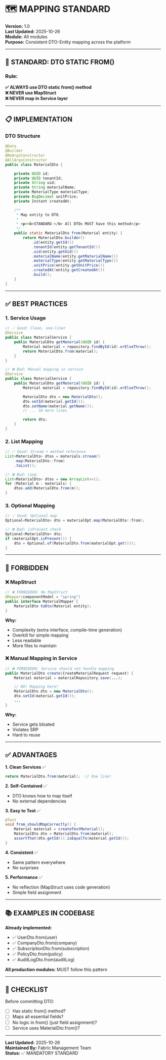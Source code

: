 # 🗺️ MAPPING STANDARD

**Version:** 1.0  
**Last Updated:** 2025-10-26  
**Module:** All modules  
**Purpose:** Consistent DTO-Entity mapping across the platform

---

## 🎯 STANDARD: DTO STATIC FROM()

### **Rule:**

**✅ ALWAYS use DTO static from() method**  
**❌ NEVER use MapStruct**  
**❌ NEVER map in Service layer**

---

## 📋 IMPLEMENTATION

### **DTO Structure**

```java
@Data
@Builder
@NoArgsConstructor
@AllArgsConstructor
public class MaterialDto {

    private UUID id;
    private UUID tenantId;
    private String uid;
    private String materialName;
    private MaterialType materialType;
    private BigDecimal unitPrice;
    private Instant createdAt;

    /**
     * Map entity to DTO.
     *
     * <p><b>STANDARD:</b> All DTOs MUST have this method</p>
     */
    public static MaterialDto from(Material entity) {
        return MaterialDto.builder()
            .id(entity.getId())
            .tenantId(entity.getTenantId())
            .uid(entity.getUid())
            .materialName(entity.getMaterialName())
            .materialType(entity.getMaterialType())
            .unitPrice(entity.getUnitPrice())
            .createdAt(entity.getCreatedAt())
            .build();
    }
}
```

---

## ✅ BEST PRACTICES

### **1. Service Usage**

```java
// ✅ Good: Clean, one-liner
@Service
public class MaterialService {
    public MaterialDto getMaterial(UUID id) {
        Material material = repository.findById(id).orElseThrow();
        return MaterialDto.from(material);
    }
}

// ❌ Bad: Manual mapping in service
@Service
public class MaterialService {
    public MaterialDto getMaterial(UUID id) {
        Material material = repository.findById(id).orElseThrow();

        MaterialDto dto = new MaterialDto();
        dto.setId(material.getId());
        dto.setName(material.getName());
        // ... 10 more lines

        return dto;
    }
}
```

### **2. List Mapping**

```java
// ✅ Good: Stream + method reference
List<MaterialDto> dtos = materials.stream()
    .map(MaterialDto::from)
    .toList();

// ❌ Bad: Loop
List<MaterialDto> dtos = new ArrayList<>();
for (Material m : materials) {
    dtos.add(MaterialDto.from(m));
}
```

### **3. Optional Mapping**

```java
// ✅ Good: Optional map
Optional<MaterialDto> dto = materialOpt.map(MaterialDto::from);

// ❌ Bad: isPresent check
Optional<MaterialDto> dto;
if (materialOpt.isPresent()) {
    dto = Optional.of(MaterialDto.from(materialOpt.get()));
}
```

---

## 🚫 FORBIDDEN

### **❌ MapStruct**

```java
// ❌ FORBIDDEN: No MapStruct
@Mapper(componentModel = "spring")
public interface MaterialMapper {
    MaterialDto toDto(Material entity);
}
```

**Why:**

- Complexity (extra interface, compile-time generation)
- Overkill for simple mapping
- Less readable
- More files to maintain

### **❌ Manual Mapping in Service**

```java
// ❌ FORBIDDEN: Service should not handle mapping
public MaterialDto create(CreateMaterialRequest request) {
    Material material = materialRepository.save(...);

    // NO! Mapping here!
    MaterialDto dto = new MaterialDto();
    dto.setId(material.getId());
    ...
}
```

**Why:**

- Service gets bloated
- Violates SRP
- Hard to reuse

---

## ✅ ADVANTAGES

**1. Clean Services** ✅

```java
return MaterialDto.from(material);  // One line!
```

**2. Self-Contained** ✅

- DTO knows how to map itself
- No external dependencies

**3. Easy to Test** ✅

```java
@Test
void from_shouldMapCorrectly() {
    Material material = createTestMaterial();
    MaterialDto dto = MaterialDto.from(material);
    assertThat(dto.getId()).isEqualTo(material.getId());
}
```

**4. Consistent** ✅

- Same pattern everywhere
- No surprises

**5. Performance** ✅

- No reflection (MapStruct uses code generation)
- Simple field assignment

---

## 📚 EXAMPLES IN CODEBASE

**Already implemented:**

- ✅ UserDto.from(user)
- ✅ CompanyDto.from(company)
- ✅ SubscriptionDto.from(subscription)
- ✅ PolicyDto.from(policy)
- ✅ AuditLogDto.from(auditLog)

**All production modules:** MUST follow this pattern

---

## 🎯 CHECKLIST

Before committing DTO:

- [ ] Has static from() method?
- [ ] Maps all essential fields?
- [ ] No logic in from() (just field assignment)?
- [ ] Service uses MaterialDto.from()?

---

**Last Updated:** 2025-10-26  
**Maintained By:** Fabric Management Team  
**Status:** ✅ MANDATORY STANDARD
